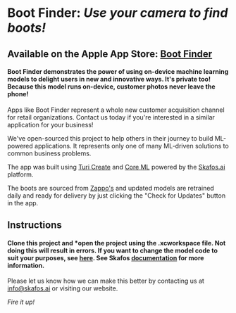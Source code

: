 # Boot Finder: *Use your camera to find boots!*
## Available on the Apple App Store: [Boot Finder](https://apps.apple.com/us/app/boot-finder/id1472790615?ls=1)

#### Boot Finder demonstrates the power of using on-device machine learning models to delight users in new and innovative ways. It's private too! Because this model runs on-device, customer photos never leave the phone!

Apps like Boot Finder represent a whole new customer acquisition channel for retail organizations. Contact us today if you're interested in a similar application for your business!

We've open-sourced this project to help others in their journey to build ML-powered applications. It represents only one of many ML-driven solutions to common business problems.

The app was built using [Turi Create](https://github.com/apple/turicreate) and [Core ML](https://developer.apple.com/documentation/coreml) powered by the [Skafos.ai](https://www.skafos.ai) platform. 

The boots are sourced from [Zappo's](https://www.zappos.com) and updated models are retrained daily and ready for delivery by just clicking the "Check for Updates" button in the app.

## Instructions

#### Clone this project and *open the project using the .xcworkspace file. Not doing this will result in errors. If you want to change the model code to suit your purposes, see [here](https://github.com/skafos/boot-finder-model). See Skafos [documentation](docs.skafos.ai) for more information. 

Please let us know how we can make this better by contacting us at [info@skafos.ai](mailto:info@skafos.ai) or visiting our website.

*Fire it up!*

